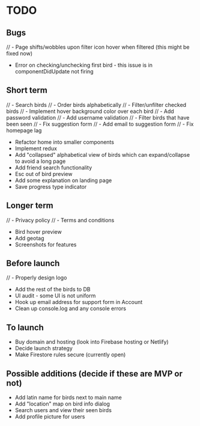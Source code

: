 # TODO

## Bugs

// - Page shifts/wobbles upon filter icon hover when filtered (this might be fixed now)

- Error on checking/unchecking first bird - this issue is in componentDidUpdate not firing

## Short term

// - Search birds
// - Order birds alphabetically
// - Filter/unfilter checked birds
// - Implement hover background color over each bird
// - Add password validation
// - Add username validation
// - Filter birds that have been seen
// - Fix suggestion form
// - Add email to suggestion form
// - Fix homepage lag

- Refactor home into smaller components
- Implement redux
- Add "collapsed" alphabetical view of birds which can expand/collapse to avoid a long page
- Add friend search functionality
- Esc out of bird preview
- Add some explanation on landing page
- Save progress type indicator

## Longer term

// - Privacy policy
// - Terms and conditions

- Bird hover preview
- Add geotag
- Screenshots for features

## Before launch

// - Properly design logo

- Add the rest of the birds to DB
- UI audit - some UI is not uniform
- Hook up email address for support form in Account
- Clean up console.log and any console errors

## To launch

- Buy domain and hosting (look into Firebase hosting or Netlify)
- Decide launch strategy
- Make Firestore rules secure (currently open)

## Possible additions (decide if these are MVP or not)

- Add latin name for birds next to main name
- Add "location" map on bird info dialog
- Search users and view their seen birds
- Add profile picture for users
